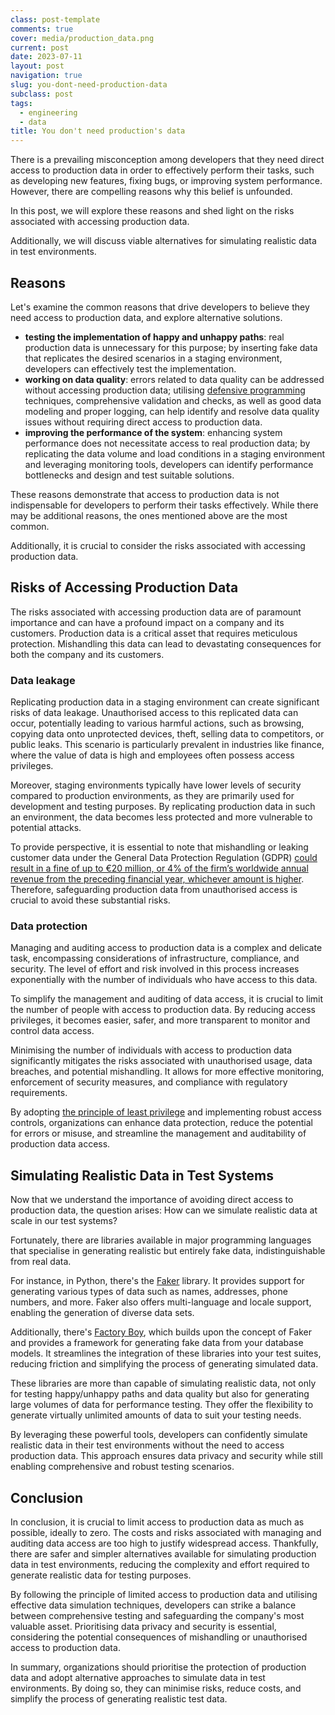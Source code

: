```yaml
---
class: post-template
comments: true
cover: media/production_data.png
current: post
date: 2023-07-11
layout: post
navigation: true
slug: you-dont-need-production-data
subclass: post
tags:
  - engineering
  - data
title: You don't need production's data
---
```


There is a prevailing misconception among developers that they need direct access to production data in order to effectively perform their tasks, such as developing new features, fixing bugs, or improving system performance. However, there are compelling reasons why this belief is unfounded.

In this post, we will explore these reasons and shed light on the risks associated with accessing production data.

Additionally, we will discuss viable alternatives for simulating realistic data in test environments.

## Reasons

Let's examine the common reasons that drive developers to believe they need access to production data, and explore alternative solutions.

- **testing the implementation of happy and unhappy paths**: real production data is unnecessary for this purpose; by inserting fake data that replicates the desired scenarios in a staging environment, developers can effectively test the implementation.
- **working on data quality**: errors related to data quality can be addressed without accessing production data; utilising [defensive programming](https://en.wikipedia.org/wiki/Defensive_programming) techniques, comprehensive validation and checks, as well as good data modeling and proper logging, can help identify and resolve data quality issues without requiring direct access to production data.
- **improving the performance of the system**: enhancing system performance does not necessitate access to real production data; by replicating the data volume and load conditions in a staging environment and leveraging monitoring tools, developers can identify performance bottlenecks and design and test suitable solutions.

These reasons demonstrate that access to production data is not indispensable for developers to perform their tasks effectively. While there may be additional reasons, the ones mentioned above are the most common.

Additionally, it is crucial to consider the risks associated with accessing production data.

## Risks of Accessing Production Data

The risks associated with accessing production data are of paramount importance and can have a profound impact on a company and its customers. Production data is a critical asset that requires meticulous protection. Mishandling this data can lead to devastating consequences for both the company and its customers.

### Data leakage

Replicating production data in a staging environment can create significant risks of data leakage. Unauthorised access to this replicated data can occur, potentially leading to various harmful actions, such as browsing, copying data onto unprotected devices, theft, selling data to competitors, or public leaks. This scenario is particularly prevalent in industries like finance, where the value of data is high and employees often possess access privileges.

Moreover, staging environments typically have lower levels of security compared to production environments, as they are primarily used for development and testing purposes. By replicating production data in such an environment, the data becomes less protected and more vulnerable to potential attacks.

To provide perspective, it is essential to note that mishandling or leaking customer data under the General Data Protection Regulation (GDPR) [could result in a fine of up to €20 million, or 4% of the firm’s worldwide annual revenue from the preceding financial year, whichever amount is higher](https://gdpr.eu/fines). Therefore, safeguarding production data from unauthorised access is crucial to avoid these substantial risks.

### Data protection

Managing and auditing access to production data is a complex and delicate task, encompassing considerations of infrastructure, compliance, and security. The level of effort and risk involved in this process increases exponentially with the number of individuals who have access to this data.

To simplify the management and auditing of data access, it is crucial to limit the number of people with access to production data. By reducing access privileges, it becomes easier, safer, and more transparent to monitor and control data access.

Minimising the number of individuals with access to production data significantly mitigates the risks associated with unauthorised usage, data breaches, and potential mishandling. It allows for more effective monitoring, enforcement of security measures, and compliance with regulatory requirements.

By adopting [the principle of least privilege](https://en.wikipedia.org/wiki/Principle_of_least_privilege) and implementing robust access controls, organizations can enhance data protection, reduce the potential for errors or misuse, and streamline the management and auditability of production data access.

## Simulating Realistic Data in Test Systems

Now that we understand the importance of avoiding direct access to production data, the question arises: How can we simulate realistic data at scale in our test systems?

Fortunately, there are libraries available in major programming languages that specialise in generating realistic but entirely fake data, indistinguishable from real data.

For instance, in Python, there's the [Faker](https://pypi.org/project/Faker/) library. It provides support for generating various types of data such as names, addresses, phone numbers, and more. Faker also offers multi-language and locale support, enabling the generation of diverse data sets.

Additionally, there's [Factory Boy](https://pypi.org/project/factory-boy/), which builds upon the concept of Faker and provides a framework for generating fake data from your database models. It streamlines the integration of these libraries into your test suites, reducing friction and simplifying the process of generating simulated data.

These libraries are more than capable of simulating realistic data, not only for testing happy/unhappy paths and data quality but also for generating large volumes of data for performance testing. They offer the flexibility to generate virtually unlimited amounts of data to suit your testing needs.

By leveraging these powerful tools, developers can confidently simulate realistic data in their test environments without the need to access production data. This approach ensures data privacy and security while still enabling comprehensive and robust testing scenarios.

## Conclusion

In conclusion, it is crucial to limit access to production data as much as possible, ideally to zero. The costs and risks associated with managing and auditing data access are too high to justify widespread access. Thankfully, there are safer and simpler alternatives available for simulating production data in test environments, reducing the complexity and effort required to generate realistic data for testing purposes.

By following the principle of limited access to production data and utilising effective data simulation techniques, developers can strike a balance between comprehensive testing and safeguarding the company's most valuable asset. Prioritising data privacy and security is essential, considering the potential consequences of mishandling or unauthorised access to production data.

In summary, organizations should prioritise the protection of production data and adopt alternative approaches to simulate data in test environments. By doing so, they can minimise risks, reduce costs, and simplify the process of generating realistic test data.
